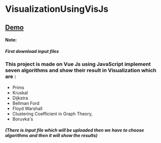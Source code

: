 # VisualizationUsingVisJs
## [Demo](https://masads.github.io/VisualizationUsingVisJs/)
#### Note:
##### First download input files
### This project is made on Vue Js using JavaScript implement seven algorithms and show their result in Visualization which are :
- Prims
- Kruskal
- Dijkstra
- Bellman Ford
- Floyd Warshall
- Clustering Coefficient in Graph Theory,
- Boruvka's
##### (There is input file which will be uploaded then we have to choose algorithms and then it will show the results)
